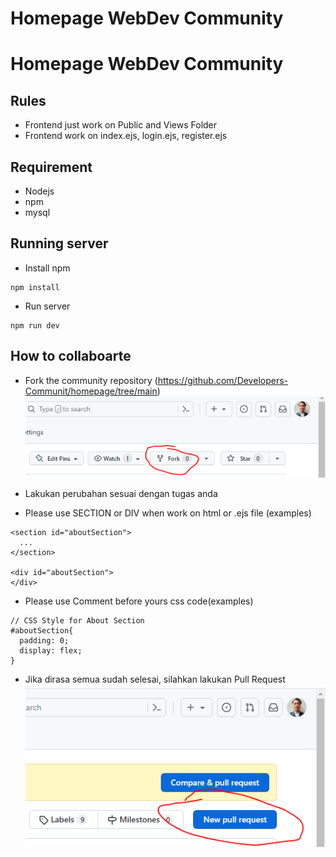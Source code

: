 # Homepage WebDev Community

# Homepage WebDev Community

## Rules

- Frontend just work on Public and Views Folder
- Frontend work on index.ejs, login.ejs, register.ejs

## Requirement

- Nodejs
- npm
- mysql

## Running server

- Install npm

```
npm install
```

- Run server

```
npm run dev
```

## How to collaboarte

- Fork the community repository (https://github.com/Developers-Communit/homepage/tree/main)
  ![image](public/images/fork.PNG)
- Lakukan perubahan sesuai dengan tugas anda

- Please use SECTION or DIV when work on html or .ejs file (examples)

```
<section id="aboutSection">
  ...
</section>

<div id="aboutSection">
</div>
```

- Please use Comment before yours css code(examples)

```
// CSS Style for About Section
#aboutSection{
  padding: 0;
  display: flex;
}
```

- Jika dirasa semua sudah selesai, silahkan lakukan Pull Request
  ![image](public/images/pull.PNG)
